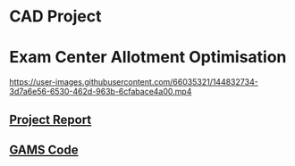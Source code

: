 # CAD Project 
# Exam Center Allotment Optimisation

https://user-images.githubusercontent.com/66035321/144832734-3d7a6e56-6530-462d-963b-6cfabace4a00.mp4

## [Project Report](https://github.com/Nikitha2309/CAD_Project-Exam_Center_Allotment_Optimisation/blob/main/Project_Report.pdf)
## [GAMS Code](https://github.com/Nikitha2309/CAD_Project-Exam_Center_Allotment_Optimisation/tree/main/Code)
